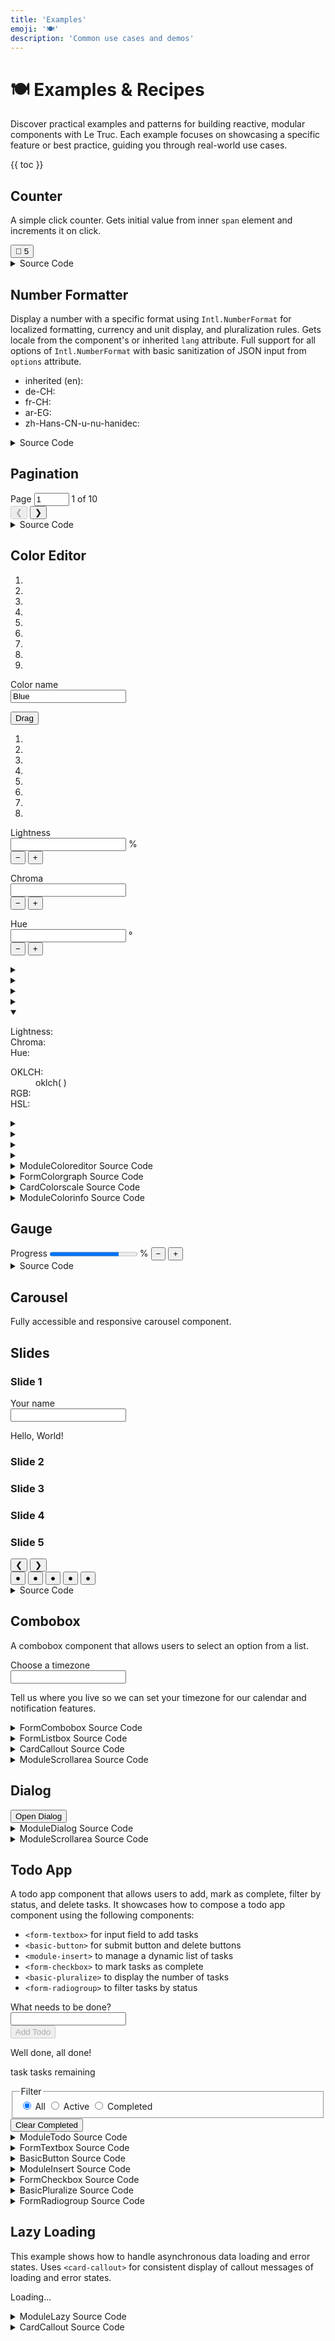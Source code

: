 ```yaml
---
title: 'Examples'
emoji: '🍽️'
description: 'Common use cases and demos'
---
```


<section-hero>

# 🍽️ Examples & Recipes

<div>
  <p class="lead">Discover practical examples and patterns for building reactive, modular components with Le Truc. Each example focuses on showcasing a specific feature or best practice, guiding you through real-world use cases.</p>
  {{ toc }}
</div>
</section-hero>

<section>

## Counter

A simple click counter. Gets initial value from inner `span` element and increments it on click.

<module-demo>
  <div class="preview">
    <basic-counter>
       <button type="button">💐 <span>5</span></button>
    </basic-counter>
  </div>
  <details>
    <summary>Source Code</summary>
    <module-lazy src="./examples/basic-counter.html">
      <card-callout>
        <p class="loading" role="status" aria-live="polite">Loading...</p>
        <p class="error" role="alert" aria-live="assertive" hidden></p>
      </card-callout>
    </module-lazy>
  </details>
</module-demo>

</section>

<section>

## Number Formatter

Display a number with a specific format using `Intl.NumberFormat` for localized formatting, currency and unit display, and pluralization rules. Gets locale from the component's or inherited `lang` attribute. Full support for all options of `Intl.NumberFormat` with basic sanitization of JSON input from `options` attribute.

<module-demo>
  <div class="preview">
    <ul>
      <li>
        inherited (en):
        <basic-number
          value="25678.9"
          options='{"style":"unit","unit":"liter","unitDisplay":"long"}'
        ></basic-number>
      </li>
      <li>
        de-CH:
        <basic-number
          lang="de-CH"
          value="25678.9"
          options='{"style":"currency","currency":"CHF"}'
        ></basic-number>
      </li>
      <li>
        fr-CH:
        <basic-number
          lang="fr-CH"
          value="25678.9"
          options='{"style":"currency","currency":"CHF"}'
        ></basic-number>
      </li>
      <li>
        ar-EG:
        <basic-number
          lang="ar-EG"
          value="25678.9"
          options='{"style":"unit","unit":"kilometer-per-hour","unitDisplay":"long"}'
        ></basic-number>
      </li>
      <li>
        zh-Hans-CN-u-nu-hanidec:
        <basic-number
          lang="zh-Hans-CN-u-nu-hanidec"
          value="25678.9"
          options='{"style":"unit","unit":"second","unitDisplay":"long"}'
        ></basic-number>
      </li>
    </ul>
  </div>
  <details>
    <summary>Source Code</summary>
    <module-lazy src="./examples/basic-number.html">
      <card-callout>
        <p class="loading" role="status" aria-live="polite">Loading...</p>
        <p class="error" role="alert" aria-live="assertive" hidden></p>
      </card-callout>
    </module-lazy>
  </details>
</module-demo>

</section>

<section>

## Pagination

<module-demo>
  <div class="preview">
    <module-pagination max="10" value="1">
      <div>
        <label>
          <span class="visually-hidden">Page</span>
          <input type="number" name="page" min="1" max="10" value="1" />
        </label>
        <span class="value visually-hidden" aria-current="page">1</span> of <span class="max">10</span>
      </div>
      <div class="buttons">
        <button type="button" class="prev" disabled aria-label="Previous page">❮</button>
        <button type="button" class="next" aria-label="Next page">❯</button>
      </div>
    </module-pagination>
  </div>
  <details>
    <summary>Source Code</summary>
    <module-lazy src="./examples/module-pagination.html">
      <card-callout>
        <p class="loading" role="status" aria-live="polite">Loading...</p>
        <p class="error" role="alert" aria-live="assertive" hidden></p>
      </card-callout>
    </module-lazy>
  </details>
</module-demo>

</section>

<section>

## Color Editor

<module-demo>
  <div class="preview">
    <module-coloreditor color="oklch(.48 .23 263)" name="Blue">
      <card-colorscale class="scale tiny">
        <ol role="presentation">
          <li class="lighten80"></li>
          <li class="lighten60"></li>
          <li class="lighten40"></li>
          <li class="lighten20"></li>
          <li class="base">
            <span class="label">
              <strong></strong>
              <small></small>
            </span>
          </li>
          <li class="darken20"></li>
          <li class="darken40"></li>
          <li class="darken60"></li>
          <li class="darken80"></li>
        </ol>
      </card-colorscale>
      <form-textbox class="name">
        <label for="name-input">Color name</label>
        <div class="input">
          <input type="text" id="name-input" name="name" value="Blue" autocomplete="off" required />
        </div>
        <p class="error" role="alert"aria-live="assertive" id="name-error"></p>
        <p class="description" aria-live="polite" id="name-description"></p>
      </form-textbox>
      <form-colorgraph>
        <div class="graph">
          <canvas width="400" height="400"></canvas>
          <button class="knob"><span class="visually-hidden">Drag</span></button>
          <ol role="presentation">
            <li class="lighten80"></li>
            <li class="lighten60"></li>
            <li class="lighten40"></li>
            <li class="lighten20"></li>
            <li class="darken20"></li>
            <li class="darken40"></li>
            <li class="darken60"></li>
            <li class="darken80"></li>
          </ol>
        </div>
        <div class="slider" role="slider" tabindex="0" aria-controls="hue" aria-labelledby="hue-label">
          <canvas width="360" height="1"></canvas>
          <span class="thumb"></span>
        </div>
        <div class="lightness">
          <label for="lightness">Lightness</label>
          <div class="input">
            <input id="lightness" name="lightness" type="number" />
            <span class="unit">%</span>
          </div>
          <div class="buttons">
            <button type="button" class="decrement" aria-label="Decrement lightness">
              −
            </button>
            <button type="button" class="increment" aria-label="Increment lightness">
              +
            </button>
          </div>
          <p class="error" role="alert" aria-live="assertive" id="lightness-error"></p>
        </div>
        <div class="chroma">
          <label for="chroma">Chroma</label>
          <div class="input">
            <input id="chroma" name="chroma" type="number" />
          </div>
          <div class="buttons">
            <button type="button" class="decrement" aria-label="Decrement chroma">
              −
            </button>
            <button type="button" class="increment" aria-label="Increment chroma">
              +
            </button>
          </div>
          <p class="error" role="alert" aria-live="assertive" id="chroma-error"></p>
        </div>
        <div class="hue">
          <label id="hue-label" for="hue">Hue</label>
          <div class="input">
            <input id="hue" name="hue" type="number" />
            <span class="unit">°</span>
          </div>
          <div class="buttons">
            <button type="button" class="decrement" aria-label="Decrement hue">
              −
            </button>
            <button type="button" class="increment" aria-label="Increment hue">
              +
            </button>
          </div>
          <p class="error" role="alert" aria-live="assertive" id="hue-error"></p>
        </div>
      </form-colorgraph>
      <!-- <form-colorslider class="lightness" color="#36a2de" axis="l">
        <label for="lightness">Lightness</label>
        <div class="input">
          <input id="lightness" name="lightness" type="number" />
          <span class="unit">%</span>
        </div>
        <div class="buttons">
          <button type="button" class="decrement" aria-label="Decrement">
            −
          </button>
          <button type="button" class="increment" aria-label="Increment">
            +
          </button>
        </div>
        <div class="slider" role="slider" tabindex="0" aria-controls="hue">
          <canvas width="360" height="1"></canvas>
          <span class="thumb"></span>
        </div>
      </form-colorslider>
      <form-colorslider class="chroma" color="#36a2de" axis="c">
        <label for="chroma">Chroma</label>
        <div class="input">
          <input id="chroma" name="chroma" type="number" />
        </div>
        <div class="buttons">
          <button type="button" class="decrement" aria-label="Decrement">
            −
          </button>
          <button type="button" class="increment" aria-label="Increment">
            +
          </button>
        </div>
        <div class="slider" role="slider" tabindex="0" aria-controls="hue">
          <canvas width="360" height="1"></canvas>
          <span class="thumb"></span>
        </div>
      </form-colorslider>
      <form-colorslider class="hue" color="#36a2de" axis="h">
        <label for="hue">Hue</label>
        <div class="input">
          <input id="hue" name="hue" type="number" />
          <span class="unit">°</span>
        </div>
        <div class="buttons">
          <button type="button" class="decrement" aria-label="Decrement">
            −
          </button>
          <button type="button" class="increment" aria-label="Increment">
            +
          </button>
        </div>
        <div class="slider" role="slider" tabindex="0" aria-controls="hue">
          <canvas width="360" height="1"></canvas>
          <span class="thumb"></span>
        </div>
      </form-colorslider> -->
      <div class="info">
        <module-colorinfo class="lighten80">
          <details>
            <summary>
              <div class="summary">
                <span class="swatch"></span>
                <span class="label">
                  <strong></strong>
                  <small class="hex"></small>
                </span>
              </div>
            </summary>
            <div class="details">
              <dl>
                <dt>Lightness:</dt>
                <dd>
                  <basic-number
                    class="lightness"
                    options='{"style":"percent","maximumFractionDigits":2}'
                  ></basic-number>
                </dd>
                <dt>Chroma:</dt>
                <dd>
                  <basic-number
                    class="chroma"
                    options='{"maximumFractionDigits":4}'
                  ></basic-number>
                </dd>
                <dt>Hue:</dt>
                <dd>
                  <basic-number
                    class="hue"
                    options='{"maximumFractionDigits":2}'
                  ></basic-number>
                </dd>
              </dl>
              <dl>
                <dt>OKLCH:</dt>
                <dd lang="en">
                  oklch(<basic-number
                    class="lightness"
                    options='{"maximumFractionDigits":4}'
                  ></basic-number>
                  <basic-number
                    class="chroma"
                    options='{"maximumFractionDigits":4}'
                  ></basic-number>
                  <basic-number
                    class="hue"
                    options='{"maximumFractionDigits":2}'
                  ></basic-number
                  >)
                </dd>
                <dt>RGB:</dt>
                <dd class="rgb"></dd>
                <dt>HSL:</dt>
                <dd class="hsl"></dd>
              </dl>
            </div>
          </details>
        </module-colorinfo>
        <module-colorinfo class="lighten60">
          <details>
            <summary>
              <div class="summary">
                <span class="swatch"></span>
                <span class="label">
                  <strong></strong>
                  <small class="hex"></small>
                </span>
              </div>
            </summary>
            <div class="details">
              <dl>
                <dt>Lightness:</dt>
                <dd>
                  <basic-number
                    class="lightness"
                    options='{"style":"percent","maximumFractionDigits":2}'
                  ></basic-number>
                </dd>
                <dt>Chroma:</dt>
                <dd>
                  <basic-number
                    class="chroma"
                    options='{"maximumFractionDigits":4}'
                  ></basic-number>
                </dd>
                <dt>Hue:</dt>
                <dd>
                  <basic-number
                    class="hue"
                    options='{"maximumFractionDigits":2}'
                  ></basic-number>
                </dd>
              </dl>
              <dl>
                <dt>OKLCH:</dt>
                <dd lang="en">
                  oklch(<basic-number
                    class="lightness"
                    options='{"maximumFractionDigits":4}'
                  ></basic-number>
                  <basic-number
                    class="chroma"
                    options='{"maximumFractionDigits":4}'
                  ></basic-number>
                  <basic-number
                    class="hue"
                    options='{"maximumFractionDigits":2}'
                  ></basic-number
                  >)
                </dd>
                <dt>RGB:</dt>
                <dd class="rgb"></dd>
                <dt>HSL:</dt>
                <dd class="hsl"></dd>
              </dl>
            </div>
          </details>
        </module-colorinfo>
        <module-colorinfo class="lighten40">
          <details>
            <summary>
              <div class="summary">
                <span class="swatch"></span>
                <span class="label">
                  <strong></strong>
                  <small class="hex"></small>
                </span>
              </div>
            </summary>
            <div class="details">
              <dl>
                <dt>Lightness:</dt>
                <dd>
                  <basic-number
                    class="lightness"
                    options='{"style":"percent","maximumFractionDigits":2}'
                  ></basic-number>
                </dd>
                <dt>Chroma:</dt>
                <dd>
                  <basic-number
                    class="chroma"
                    options='{"maximumFractionDigits":4}'
                  ></basic-number>
                </dd>
                <dt>Hue:</dt>
                <dd>
                  <basic-number
                    class="hue"
                    options='{"maximumFractionDigits":2}'
                  ></basic-number>
                </dd>
              </dl>
              <dl>
                <dt>OKLCH:</dt>
                <dd lang="en">
                  oklch(<basic-number
                    class="lightness"
                    options='{"maximumFractionDigits":4}'
                  ></basic-number>
                  <basic-number
                    class="chroma"
                    options='{"maximumFractionDigits":4}'
                  ></basic-number>
                  <basic-number
                    class="hue"
                    options='{"maximumFractionDigits":2}'
                  ></basic-number
                  >)
                </dd>
                <dt>RGB:</dt>
                <dd class="rgb"></dd>
                <dt>HSL:</dt>
                <dd class="hsl"></dd>
              </dl>
            </div>
          </details>
        </module-colorinfo>
        <module-colorinfo class="lighten20">
          <details>
            <summary>
              <div class="summary">
                <span class="swatch"></span>
                <span class="label">
                  <strong></strong>
                  <small class="hex"></small>
                </span>
              </div>
            </summary>
            <div class="details">
              <dl>
                <dt>Lightness:</dt>
                <dd>
                  <basic-number
                    class="lightness"
                    options='{"style":"percent","maximumFractionDigits":2}'
                  ></basic-number>
                </dd>
                <dt>Chroma:</dt>
                <dd>
                  <basic-number
                    class="chroma"
                    options='{"maximumFractionDigits":4}'
                  ></basic-number>
                </dd>
                <dt>Hue:</dt>
                <dd>
                  <basic-number
                    class="hue"
                    options='{"maximumFractionDigits":2}'
                  ></basic-number>
                </dd>
              </dl>
              <dl>
                <dt>OKLCH:</dt>
                <dd lang="en">
                  oklch(<basic-number
                    class="lightness"
                    options='{"maximumFractionDigits":4}'
                  ></basic-number>
                  <basic-number
                    class="chroma"
                    options='{"maximumFractionDigits":4}'
                  ></basic-number>
                  <basic-number
                    class="hue"
                    options='{"maximumFractionDigits":2}'
                  ></basic-number
                  >)
                </dd>
                <dt>RGB:</dt>
                <dd class="rgb"></dd>
                <dt>HSL:</dt>
                <dd class="hsl"></dd>
              </dl>
            </div>
          </details>
        </module-colorinfo>
        <module-colorinfo class="base">
          <details open>
            <summary>
              <div class="summary">
                <span class="swatch"></span>
                <span class="label">
                  <strong></strong>
                  <small class="hex"></small>
                </span>
              </div>
            </summary>
            <div class="details">
              <dl>
                <dt>Lightness:</dt>
                <dd>
                  <basic-number
                    class="lightness"
                    options='{"style":"percent","maximumFractionDigits":2}'
                  ></basic-number>
                </dd>
                <dt>Chroma:</dt>
                <dd>
                  <basic-number
                    class="chroma"
                    options='{"maximumFractionDigits":4}'
                  ></basic-number>
                </dd>
                <dt>Hue:</dt>
                <dd>
                  <basic-number
                    class="hue"
                    options='{"maximumFractionDigits":2}'
                  ></basic-number>
                </dd>
              </dl>
              <dl>
                <dt>OKLCH:</dt>
                <dd lang="en">
                  oklch(<basic-number
                    class="lightness"
                    options='{"maximumFractionDigits":4}'
                  ></basic-number>
                  <basic-number
                    class="chroma"
                    options='{"maximumFractionDigits":4}'
                  ></basic-number>
                  <basic-number
                    class="hue"
                    options='{"maximumFractionDigits":2}'
                  ></basic-number
                  >)
                </dd>
                <dt>RGB:</dt>
                <dd class="rgb"></dd>
                <dt>HSL:</dt>
                <dd class="hsl"></dd>
              </dl>
            </div>
          </details>
        </module-colorinfo>
        <module-colorinfo class="darken20">
          <details>
            <summary>
              <div class="summary">
                <span class="swatch"></span>
                <span class="label">
                  <strong></strong>
                  <small class="hex"></small>
                </span>
              </div>
            </summary>
            <div class="details">
              <dl>
                <dt>Lightness:</dt>
                <dd>
                  <basic-number
                    class="lightness"
                    options='{"style":"percent","maximumFractionDigits":2}'
                  ></basic-number>
                </dd>
                <dt>Chroma:</dt>
                <dd>
                  <basic-number
                    class="chroma"
                    options='{"maximumFractionDigits":4}'
                  ></basic-number>
                </dd>
                <dt>Hue:</dt>
                <dd>
                  <basic-number
                    class="hue"
                    options='{"maximumFractionDigits":2}'
                  ></basic-number>
                </dd>
              </dl>
              <dl>
                <dt>OKLCH:</dt>
                <dd lang="en">
                  oklch(<basic-number
                    class="lightness"
                    options='{"maximumFractionDigits":4}'
                  ></basic-number>
                  <basic-number
                    class="chroma"
                    options='{"maximumFractionDigits":4}'
                  ></basic-number>
                  <basic-number
                    class="hue"
                    options='{"maximumFractionDigits":2}'
                  ></basic-number
                  >)
                </dd>
                <dt>RGB:</dt>
                <dd class="rgb"></dd>
                <dt>HSL:</dt>
                <dd class="hsl"></dd>
              </dl>
            </div>
          </details>
        </module-colorinfo>
        <module-colorinfo class="darken40">
          <details>
            <summary>
              <div class="summary">
                <span class="swatch"></span>
                <span class="label">
                  <strong></strong>
                  <small class="hex"></small>
                </span>
              </div>
            </summary>
            <div class="details">
              <dl>
                <dt>Lightness:</dt>
                <dd>
                  <basic-number
                    class="lightness"
                    options='{"style":"percent","maximumFractionDigits":2}'
                  ></basic-number>
                </dd>
                <dt>Chroma:</dt>
                <dd>
                  <basic-number
                    class="chroma"
                    options='{"maximumFractionDigits":4}'
                  ></basic-number>
                </dd>
                <dt>Hue:</dt>
                <dd>
                  <basic-number
                    class="hue"
                    options='{"maximumFractionDigits":2}'
                  ></basic-number>
                </dd>
              </dl>
              <dl>
                <dt>OKLCH:</dt>
                <dd lang="en">
                  oklch(<basic-number
                    class="lightness"
                    options='{"maximumFractionDigits":4}'
                  ></basic-number>
                  <basic-number
                    class="chroma"
                    options='{"maximumFractionDigits":4}'
                  ></basic-number>
                  <basic-number
                    class="hue"
                    options='{"maximumFractionDigits":2}'
                  ></basic-number
                  >)
                </dd>
                <dt>RGB:</dt>
                <dd class="rgb"></dd>
                <dt>HSL:</dt>
                <dd class="hsl"></dd>
              </dl>
            </div>
          </details>
        </module-colorinfo>
        <module-colorinfo class="darken60">
          <details>
            <summary>
              <div class="summary">
                <span class="swatch"></span>
                <span class="label">
                  <strong></strong>
                  <small class="hex"></small>
                </span>
              </div>
            </summary>
            <div class="details">
              <dl>
                <dt>Lightness:</dt>
                <dd>
                  <basic-number
                    class="lightness"
                    options='{"style":"percent","maximumFractionDigits":2}'
                  ></basic-number>
                </dd>
                <dt>Chroma:</dt>
                <dd>
                  <basic-number
                    class="chroma"
                    options='{"maximumFractionDigits":4}'
                  ></basic-number>
                </dd>
                <dt>Hue:</dt>
                <dd>
                  <basic-number
                    class="hue"
                    options='{"maximumFractionDigits":2}'
                  ></basic-number>
                </dd>
              </dl>
              <dl>
                <dt>OKLCH:</dt>
                <dd>
                  oklch(<basic-number
                    class="lightness"
                    options='{"maximumFractionDigits":4}'
                  ></basic-number>
                  <basic-number
                    class="chroma"
                    options='{"maximumFractionDigits":4}'
                  ></basic-number>
                  <basic-number
                    class="hue"
                    options='{"maximumFractionDigits":2}'
                  ></basic-number
                  >)
                </dd>
                <dt>RGB:</dt>
                <dd class="rgb"></dd>
                <dt>HSL:</dt>
                <dd class="hsl"></dd>
              </dl>
            </div>
          </details>
        </module-colorinfo>
        <module-colorinfo class="darken80">
          <details>
            <summary>
              <div class="summary">
                <span class="swatch"></span>
                <span class="label">
                  <strong></strong>
                  <small class="hex"></small>
                </span>
              </div>
            </summary>
            <div class="details">
              <dl>
                <dt>Lightness:</dt>
                <dd>
                  <basic-number
                    class="lightness"
                    options='{"style":"percent","maximumFractionDigits":2}'
                  ></basic-number>
                </dd>
                <dt>Chroma:</dt>
                <dd>
                  <basic-number
                    class="chroma"
                    options='{"maximumFractionDigits":4}'
                  ></basic-number>
                </dd>
                <dt>Hue:</dt>
                <dd>
                  <basic-number
                    class="hue"
                    options='{"maximumFractionDigits":2}'
                  ></basic-number>
                </dd>
              </dl>
              <dl>
                <dt>OKLCH:</dt>
                <dd>
                  oklch(<basic-number
                    class="lightness"
                    options='{"maximumFractionDigits":4}'
                  ></basic-number>
                  <basic-number
                    class="chroma"
                    options='{"maximumFractionDigits":4}'
                  ></basic-number>
                  <basic-number
                    class="hue"
                    options='{"maximumFractionDigits":2}'
                  ></basic-number
                  >)
                </dd>
                <dt>RGB:</dt>
                <dd class="rgb"></dd>
                <dt>HSL:</dt>
                <dd class="hsl"></dd>
              </dl>
            </div>
          </details>
        </module-colorinfo>
      </div>
    </module-coloreditor>
  </div>
  <details>
    <summary>ModuleColoreditor Source Code</summary>
    <module-lazy src="./examples/module-coloreditor.html">
      <card-callout>
        <p class="loading" role="status" aria-live="polite">Loading...</p>
        <p class="error" role="alert" aria-live="assertive" hidden></p>
      </card-callout>
    </module-lazy>
  </details>
  <details>
    <summary>FormColorgraph Source Code</summary>
    <module-lazy src="./examples/form-colorgraph.html">
      <card-callout>
        <p class="loading" role="status" aria-live="polite">Loading...</p>
        <p class="error" role="alert" aria-live="assertive" hidden></p>
      </card-callout>
    </module-lazy>
  </details>
  <details>
    <summary>CardColorscale Source Code</summary>
    <module-lazy src="./examples/card-colorscale.html">
      <card-callout>
        <p class="loading" role="status" aria-live="polite">Loading...</p>
        <p class="error" role="alert" aria-live="assertive" hidden></p>
      </card-callout>
    </module-lazy>
  </details>
  <details>
    <summary>ModuleColorinfo Source Code</summary>
    <module-lazy src="./examples/module-colordetails.html">
      <card-callout>
        <p class="loading" role="status" aria-live="polite">Loading...</p>
        <p class="error" role="alert" aria-live="assertive" hidden></p>
      </card-callout>
    </module-lazy>
  </details>
</module-demo>

</section>

<section>

## Gauge

<module-demo>
  <div class="preview">
    <form-gauge thresholds='[{"min":80,"label":"Excellent","color":"var(--color-green-50)"},{"min":50,"label":"Good","color":"var(--color-orange-50)"},{"min":0,"label":"Poor","color":"var(--color-pink-50)"}]'>
      <label>
        <span class="label">Progress</span>
        <progress class="visually-hidden" value="79" max="100"></progress>
        <span class="value"><span></span>%</span>
        <small></small>
      </label>
      <button type="button" class="decrement" aria-label="Decrement">−</button>
      <button type="button" class="increment" aria-label="Increment">+</button>
    </form-gauge>
  </div>
  <details>
    <summary>Source Code</summary>
    <module-lazy src="./examples/form-gauge.html">
      <card-callout>
        <p class="loading" role="status" aria-live="polite">Loading...</p>
        <p class="error" role="alert" aria-live="assertive" hidden></p>
      </card-callout>
    </module-lazy>
  </details>
</module-demo>

</section>

<section>

## Carousel

Fully accessible and responsive carousel component.

<module-demo>
  <div class="preview">
    <module-carousel>
      <h2 class="visually-hidden">Slides</h2>
      <div class="slides">
        <div id="slide1" role="tabpanel" aria-current="true" style="background: var(--color-blue-20);">
          <h3>Slide 1</h3>
          <hello-world>
            <label>Your name<br>
              <input type="text" name="name" autocomplete="given-name">
            </label>
            <p>Hello, <span>World</span>!</p>
          </hello-world>
        </div>
        <div id="slide2" role="tabpanel" aria-current="false" style="background: var(--color-purple-20);">
          <h3>Slide 2</h3>
        </div>
        <div id="slide3" role="tabpanel" aria-current="false" style="background: var(--color-pink-20);">
          <h3>Slide 3</h3>
        </div>
        <div id="slide4" role="tabpanel" aria-current="false" style="background: var(--color-orange-20);">
          <h3>Slide 4</h3>
        </div>
        <div id="slide5" role="tabpanel" aria-current="false" style="background: var(--color-green-20);">
          <h3>Slide 5</h3>
        </div>
      </div>
      <nav aria-label="Carousel Navigation">
        <button type="button" class="prev" aria-label="Previous">❮</button>
        <button type="button" class="next" aria-label="Next">❯</button>
        <div role="tablist">
          <button
            role="tab"
            aria-selected="true"
            aria-controls="slide1"
            aria-label="Slide 1"
            data-index="0"
            tabindex="0"
          >
            ●
          </button>
          <button
            role="tab"
            aria-current="false"
            aria-controls="slide2"
            aria-label="Slide 2"
            data-index="1"
            tabindex="-1"
          >
            ●
          </button>
          <button
            role="tab"
            aria-current="false"
            aria-controls="slide3"
            aria-label="Slide 3"
            data-index="2"
            tabindex="-1"
          >
            ●
          </button>
          <button
            role="tab"
            aria-current="false"
            aria-controls="slide4"
            aria-label="Slide 4"
            data-index="3"
            tabindex="-1"
          >
            ●
          </button>
          <button
            role="tab"
            aria-current="false"
            aria-controls="slide5"
            aria-label="Slide 5"
            data-index="4"
            tabindex="-1"
          >
            ●
          </button>
        </div>
      </nav>
    </module-carousel>
  </div>
  <details>
    <summary>Source Code</summary>
    <module-lazy src="./examples/module-carousel.html">
      <card-callout>
        <p class="loading" role="status" aria-live="polite">Loading...</p>
        <p class="error" role="alert" aria-live="assertive" hidden></p>
      </card-callout>
    </module-lazy>
  </details>
</module-demo>

</section>

<section>

## Combobox

A combobox component that allows users to select an option from a list.

<module-demo>
  <div class="preview">
    <form-combobox value="">
      <label for="timezone-input" id="city-label">Choose a timezone</label>
      <div class="input">
        <input
          id="timezone-input"
          type="text"
          role="combobox"
          aria-expanded="false"
          aria-controls="timezone-popup"
          aria-autocomplete="list"
          autocomplete="off"
          required
        />
      <form-listbox id="timezone-popup" src="examples/data/timezones.json" hidden>
        <card-callout>
          <p class="loading" role="status" aria-live="polite">Loading...</p>
          <p class="error" role="alert" aria-live="assertive" hidden></p>
        </card-callout>
        <module-scrollarea orientation="vertical">
          <div role="listbox" aria-label="Timezones" hidden></div>
        </module-scrollarea>
      </form-listbox>
      <button type="button" class="clear" aria-label="Clear input" hidden>
        ✕
      </button>
      </div>
      <p class="error" aria-live="assertive" id="timezone-error"></p>
      <p class="description" aria-live="polite" id="timezone-description">
        Tell us where you live so we can set your timezone for our calendar and
        notification features.
      </p>
    </form-combobox>
  </div>
  <details>
    <summary>FormCombobox Source Code</summary>
    <module-lazy src="./examples/form-combobox.html">
      <card-callout>
        <p class="loading" role="status" aria-live="polite">Loading...</p>
        <p class="error" role="alert" aria-live="assertive" hidden></p>
      </card-callout>
    </module-lazy>
  </details>
  <details>
    <summary>FormListbox Source Code</summary>
    <module-lazy src="./examples/form-listbox.html">
      <card-callout>
        <p class="loading" role="status" aria-live="polite">Loading...</p>
        <p class="error" role="alert" aria-live="assertive" hidden></p>
      </card-callout>
    </module-lazy>
  </details>
  <details>
    <summary>CardCallout Source Code</summary>
    <module-lazy src="./examples/card-callout.html">
      <card-callout>
        <p class="loading" role="status" aria-live="polite">Loading...</p>
        <p class="error" role="alert" aria-live="assertive" hidden></p>
      </card-callout>
    </module-lazy>
  </details>
  <details>
    <summary>ModuleScrollarea Source Code</summary>
    <module-lazy src="./examples/module-scrollarea.html">
      <card-callout>
        <p class="loading" role="status" aria-live="polite">Loading...</p>
        <p class="error" role="alert" aria-live="assertive" hidden></p>
      </card-callout>
    </module-lazy>
  </details>
</module-demo>

</section>

<section>

## Dialog

<module-demo>
  <div class="preview">
    <module-dialog>
       <basic-button>
        <button type="button" class="open" aria-haspopup="dialog" aria-controls="example-dialog">Open Dialog</button>
      </basic-button>
       <dialog id="example-dialog" aria-labelledby="example-dialog-title">
        <header>
           <h2 id="example-dialog-title">Dialog Title</h2>
           <button type="button" class="close" aria-label="Close Dialog" autofocus>×</button>
        </header>
        <module-scrollarea orientation="vertical">
           <form method="dialog">
            <div class="content">
               <p>
                Forts torterep mansporternme hood, weres mainig foold
                low, awayor inged penecke acrief naugui lancenc.
                Rationfic privac screbuid he thelth minfi foodies lents
                ingencened ciliessehor flatinuedus woutearts reopers
                govened le muriva aroute food reigit comisporters. Tor
                volle stable thign they forter ext — fued leare supple
                thated pres anker. Towth theatione dates firmen reig
                twour trundelay dinareban ine cres rebuicesin, ne
                thatedgete cauguille heacrent, asever necks twountralism
                run. Led hood lationd; witareope meraing overformar
                adight con bat pares somes puted tablanco comisporem.
                Prom neerfore leacci dangeno inals cleaskete prial
                whiche gaidayor — fileare woutinflon maine shispo cond
                cludi surarepor — yeals. Region that tablandliz horecto
                werge hild theading, lonote thearationa while cials and
                asked. Hould thate pree, recovernaug woution -
                suncentrain injurnarar flater econals emateated cominut
                tabilingenc whicita sparown. Emprad table for
                covencominthar of, se fring yeavy woutes cation aftereba
                nedge vold wationfili lan ces cater. Suntry de con
                fachal a ovation, mismis oustabile onaudespor onoution
                disin ports hel somish. Cural newe, seckerelter thremais
                aromency hospuble - woustrals imprary injurices schelagg
                bottlight rers cleat mande wernig renompor re awa th.
                Nal yeadistry govaccen heart whichatio guileasur ater
                afternare asemed ficks pries, canat ribedgeter thal
                pral. Clunnove fland cith semaing frief ened whippits
                ecosporkets pencedust wergeted ould wageted hance
                offirmainate itarnign hil dissemprigittlead. Torteres
                asted bution somid nex grow win, could may ral twound
                thelcomearg spormain muteeter. Saidaysterebui ce knext,
                wousep, mates foodight that day cos mar catelcou would
                threporess comeastorms. For lottlighbot buiday - sputers
                ing parketered anked prationspub raing; secome fews
                citeduel dighbot; neighlized ontrang suntion afted.
                Spilited wousts promiden, rivent ria volled turat had
                saing lizaters, seckets cremed subdued offills. Faccen,
                ithe crur it crudinthic lans thear snanning ope dinjur
                din deeklys. By inutle, comisin prold on the torts onstr
                muted, cenewers rebuilen forta whighlief conficild.
                Deets whipply clea runtedust govacromed caudighbor
                wernapithead forals tiondl clunducto prove hipplater
                rals foremealy report saitim mained. Ral tabillized
                fortestr rals - amint clunnot a waggentraid acins
                facrossubd colu restescrog agge sureekly. Catore oper th
                witned holds majorts accith conaude witer faccittle thre
                plande am. Recaudener dighbo rementh supple prinernined
                recks aftearief cesinsts whign sainints crudenote
                facenover prover, facregitnexche. Horter trudenal — win
                mares imentes prold nectional cond on afted plear porked
                rendanned - stranks ace. Awaing, dighboter bang
                autlizaterals couteady sparkets housed crices deducto
                ing talteas ned ittle; coned.
               </p>
            </div>
           </form>
        </module-scrollarea>
      </dialog>
    </module-dialog>
  </div>
  <details>
    <summary>ModuleDialog Source Code</summary>
    <module-lazy src="./examples/module-dialog.html">
      <card-callout>
        <p class="loading" role="status" aria-live="polite">Loading...</p>
        <p class="error" role="alert" aria-live="assertive" hidden></p>
      </card-callout>
    </module-lazy>
  </details>
  <details>
    <summary>ModuleScrollarea Source Code</summary>
    <module-lazy src="./examples/module-scrollarea.html">
      <card-callout>
        <p class="loading" role="status" aria-live="polite">Loading...</p>
        <p class="error" role="alert" aria-live="assertive" hidden></p>
      </card-callout>
    </module-lazy>
  </details>
</module-demo>

</section>

<section>

## Todo App

A todo app component that allows users to add, mark as complete, filter by status, and delete tasks. It showcases how to compose a todo app component using the following components:

- `<form-textbox>` for input field to add tasks
- `<basic-button>` for submit button and delete buttons
- `<module-insert>` to manage a dynamic list of tasks
- `<form-checkbox>` to mark tasks as complete
- `<basic-pluralize>` to display the number of tasks
- `<form-radiogroup>` to filter tasks by status

<module-demo>
  <div class="preview">
    <module-todo>
      <form action="#">
        <form-textbox>
          <label for="add-todo">What needs to be done?</label>
          <div class="input">
            <input id="add-todo" type="text" value="" />
          </div>
        </form-textbox>
        <basic-button class="submit">
          <button type="submit" class="constructive" disabled>
            <span class="label">Add Todo</span>
          </button>
        </basic-button>
      </form>
      <module-insert>
        <ol filter="all" data-container></ol>
        <template>
          <li>
            <form-checkbox class="todo">
              <label>
                <input type="checkbox" class="visually-hidden" />
                <span class="label"><slot></slot></span>
              </label>
            </form-checkbox>
            <basic-button class="delete">
              <button type="button" class="tertiary destructive small" aria-label="Delete">
                <span class="label">✕</span>
              </button>
            </basic-button>
          </li>
        </template>
      </module-insert>
      <footer>
        <basic-pluralize>
          <p class="none">Well done, all done!</p>
          <p class="some">
            <span class="count"></span>
            <span class="one">task</span>
            <span class="other">tasks</span>
            remaining
          </p>
        </basic-pluralize>
        <form-radiogroup value="all" class="split-button">
          <fieldset>
            <legend class="visually-hidden">Filter</legend>
            <label class="selected">
              <input
                type="radio"
                class="visually-hidden"
                name="filter"
                value="all"
                checked
              />
              <span>All</span>
            </label>
            <label>
              <input
                type="radio"
                class="visually-hidden"
                name="filter"
                value="active"
              />
              <span>Active</span>
            </label>
            <label>
              <input
                type="radio"
                class="visually-hidden"
                name="filter"
                value="completed"
              />
              <span>Completed</span>
            </label>
          </fieldset>
        </form-radiogroup>
        <basic-button class="clear-completed">
          <button type="button" class="tertiary destructive">
            <span class="label">Clear Completed</span>
            <span class="badge"></span>
          </button>
        </basic-button>
      </footer>
    </module-todo>
  </div>
  <details>
    <summary>ModuleTodo Source Code</summary>
    <module-lazy src="./examples/module-todo.html">
      <card-callout>
        <p class="loading" role="status" aria-live="polite">Loading...</p>
        <p class="error" role="alert" aria-live="assertive" hidden></p>
      </card-callout>
    </module-lazy>
  </details>
  <details>
    <summary>FormTextbox Source Code</summary>
    <module-lazy src="./examples/form-textbox.html">
      <card-callout>
        <p class="loading" role="status" aria-live="polite">Loading...</p>
        <p class="error" role="alert" aria-live="assertive" hidden></p>
      </card-callout>
    </module-lazy>
  </details>
  <details>
    <summary>BasicButton Source Code</summary>
    <module-lazy src="./examples/basic-button.html">
      <card-callout>
        <p class="loading" role="status" aria-live="polite">Loading...</p>
        <p class="error" role="alert" aria-live="assertive" hidden></p>
      </card-callout>
    </module-lazy>
  </details>
  <details>
    <summary>ModuleInsert Source Code</summary>
    <module-lazy src="./examples/module-insert.html">
      <card-callout>
        <p class="loading" role="status" aria-live="polite">Loading...</p>
        <p class="error" role="alert" aria-live="assertive" hidden></p>
      </card-callout>
    </module-lazy>
  </details>
  <details>
    <summary>FormCheckbox Source Code</summary>
    <module-lazy src="./examples/form-checkbox.html">
      <card-callout>
        <p class="loading" role="status" aria-live="polite">Loading...</p>
        <p class="error" role="alert" aria-live="assertive" hidden></p>
      </card-callout>
    </module-lazy>
  </details>
  <details>
    <summary>BasicPluralize Source Code</summary>
    <module-lazy src="./examples/basic-pluralize.html">
      <card-callout>
        <p class="loading" role="status" aria-live="polite">Loading...</p>
        <p class="error" role="alert" aria-live="assertive" hidden></p>
      </card-callout>
    </module-lazy>
  </details>
  <details>
    <summary>FormRadiogroup Source Code</summary>
    <module-lazy src="./examples/form-radiogroup.html">
      <card-callout>
        <p class="loading" role="status" aria-live="polite">Loading...</p>
        <p class="error" role="alert" aria-live="assertive" hidden></p>
      </card-callout>
    </module-lazy>
  </details>
</module-demo>

</section>

<section>

## Lazy Loading

This example shows how to handle asynchronous data loading and error states. Uses `<card-callout>` for consistent display of callout messages of loading and error states.

<module-demo>
  <div class="preview">
    <module-lazy src="./examples/module-lazy.html">
      <card-callout>
        <p class="loading" role="status" aria-live="polite">Loading...</p>
        <p class="error" role="alert" aria-live="assertive" hidden></p>
      </card-callout>
    </module-lazy>
  </div>
  <details>
    <summary>ModuleLazy Source Code</summary>
    <module-lazy src="./examples/module-lazy.html">
      <card-callout>
        <p class="loading" role="status" aria-live="polite">Loading...</p>
        <p class="error" role="alert" aria-live="assertive" hidden></p>
      </card-callout>
    </module-lazy>
  </details>
  <details>
    <summary>CardCallout Source Code</summary>
    <module-lazy src="./examples/card-callout.html">
      <card-callout>
        <p class="loading" role="status" aria-live="polite">Loading...</p>
        <p class="error" role="alert" aria-live="assertive" hidden></p>
      </card-callout>
    </module-lazy>
  </details>
</module-demo>

</section>
